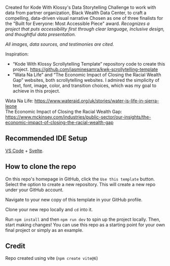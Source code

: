 Created for Kode With Klossy's Data Storytelling Challenge to work with data from partner organization, Black Wealth Data Center, to craft a compelling, data-driven visual narrative
Chosen as one of three finalists for the "Built for Everyone: Most Accessible Piece" award. *Recognizes a project that puts accessibility first through clear language, inclusive design, and thoughtful data presentation.*

*All images, data sources, and testimonies are cited.*

Inspiration:
- “Kode With Klossy Scrollytelling Template” repository code to create this project. https://github.com/jasminesamra/kwk-scrollytelling-template 
- “Wata Na Life” and “The Economic Impact of Closing the Racial Wealth Gap” websites, both scrollytelling websites. I admired the simplicity of text, font, image, color, and transition choices, which was my goal to achieve in this project.

Wata Na Life: https://www.wateraid.org/uk/stories/water-is-life-in-sierra-leone  
The Economic Impact of Closing the Racial Wealth Gap: https://www.mckinsey.com/industries/public-sector/our-insights/the-economic-impact-of-closing-the-racial-wealth-gap

## Recommended IDE Setup

[VS Code](https://code.visualstudio.com/) + [Svelte](https://marketplace.visualstudio.com/items?itemName=svelte.svelte-vscode).

## How to clone the repo
On this repo's homepage in GitHub, click the `Use this template` button. Select the option to create a new repository. This will create a new repo under your GitHub account.

Navigate to your new copy of this template in your GitHub profile. 

Clone your new repo locally and `cd` into it. 

Run `npm install` and then `npm run dev` to spin up the project locally. Then, start making changes! You can use this repo as a starting point for your own final project or simply as an example. 

## Credit
Repo created using vite (`npm create vite@6`)
